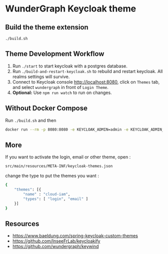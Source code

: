 # WunderGraph Keycloak theme

## Build the theme extension

```
./build.sh
```

## Theme Development Workflow

1. Run `./start` to start keycloak with a postgres database.
2. Run `./build-and-restart-keycloak.sh` to rebuild and restart keycloak. All realms settings will survive.
3. Connect to Keycloak console [http://localhost:8080](http://localhost:8080), click on `Themes` tab, and select `wundergraph` in front of `Login Theme`.
4. **Optional:** Use `npm run watch` to run on changes.

## Without Docker Compose

Run `./build.sh` and then

```bash
docker run --rm -p 8080:8080 -e KEYCLOAK_ADMIN=admin -e KEYCLOAK_ADMIN_PASSWORD=admin -v /tmp/theme/:/opt/keycloak/providers quay.io/keycloak/keycloak:19.0.3 start-dev
```

## More

If you want to activate the login, email or other theme, open :

```bash
src/main/resources/META-INF/keycloak-themes.json
```

change the type to put the themes you want :

```bash
{
    "themes": [{
        "name" : "cloud-iam",
        "types": [ "login", "email" ]
    }]
}
```

## Resources

- https://www.baeldung.com/spring-keycloak-custom-themes
- https://github.com/InseeFrLab/keycloakify
- https://github.com/wundergraph/keywind
